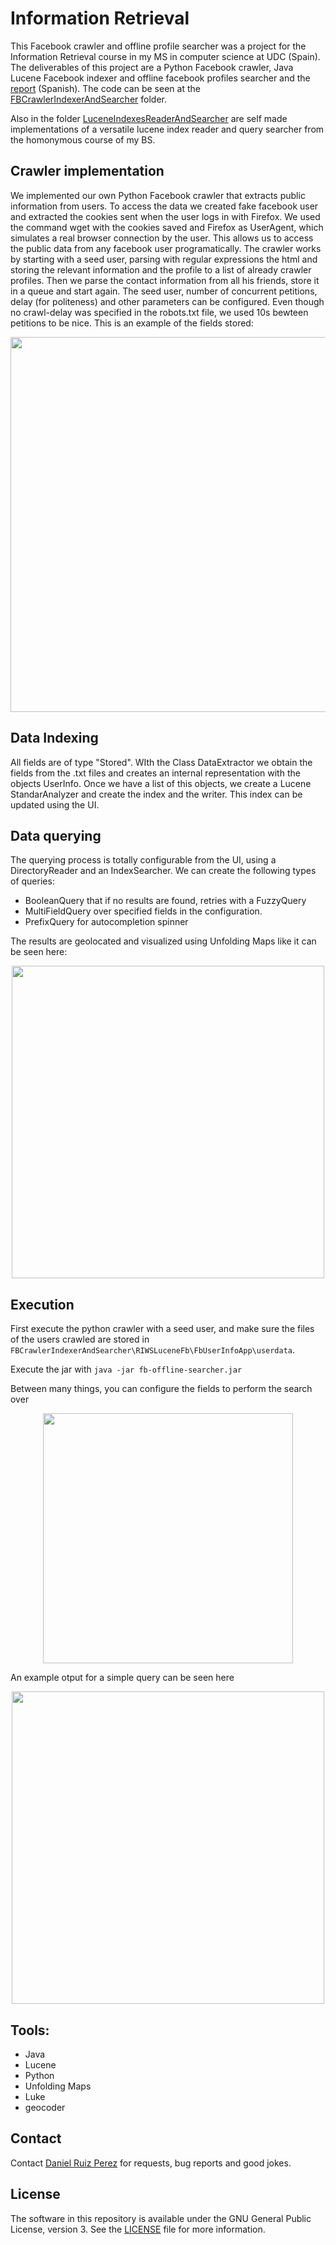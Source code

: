 Information Retrieval
============

This Facebook crawler and offline profile searcher was a project for the Information Retrieval course in my MS in computer science at UDC (Spain). The deliverables of this project are a Python Facebook crawler, Java Lucene Facebook indexer and offline facebook profiles searcher and the [report](https://github.com/DaniRuizPerez/InformationRetrieval/blob/master/FacebookofflinesearcherReport.pdf) (Spanish). The code can be seen at the [FBCrawlerIndexerAndSearcher](https://github.com/DaniRuizPerez/InformationRetrieval/blob/master/FBCrawlerIndexerAndSearcher) folder.

Also in the folder [LuceneIndexesReaderAndSearcher](https://github.com/DaniRuizPerez/InformationRetrieval/blob/master/LuceneIndexesReaderAndSearcher) are self made implementations of a versatile lucene index reader and query searcher from the homonymous course of my BS.


## Crawler implementation

We implemented our own Python Facebook crawler that extracts public information from users. To access the data we created fake facebook user and extracted the cookies sent when the user logs in with Firefox. We used the command wget with the cookies saved and Firefox as UserAgent, which simulates a real browser connection by the user. This allows us to access the public data from any facebook user programatically.
The crawler works by starting with a seed user, parsing with regular expressions the html and storing the relevant information and the profile to a list of already crawler profiles. Then we parse the contact information from all his friends, store it in a queue and start again. The seed user, number of concurrent petitions, delay (for politeness) and other parameters can be configured. Even though no crawl-delay was specified in the robots.txt file, we used 10s bewteen petitions to be nice.
This is an example of the fields stored:

<p align="center">
<img src="https://github.com/DaniRuizPerez/InformationRetrieval/blob/master/Images/example.png" width="600">
</p>


## Data Indexing

All fields are of type "Stored". WIth the Class DataExtractor we obtain the fields from the .txt files and creates an internal representation with the objects UserInfo. Once we have a list of this objects, we create a Lucene StandarAnalyzer and create the index and the writer. This index can be updated using the UI.

## Data querying

The querying process is totally configurable from the UI, using a DirectoryReader and an IndexSearcher. We can create the following types of queries:

- BooleanQuery that if no results are found, retries with a FuzzyQuery
- MultiFieldQuery over specified fields in the configuration.
- PrefixQuery for autocompletion spinner

The results are geolocated and visualized using Unfolding Maps like it can be seen here:
<p align="center">
<img src="https://github.com/DaniRuizPerez/InformationRetrieval/blob/master/Images/map.png" width="500">
</p>



## Execution

First execute the python crawler with a seed user, and make sure the files of the users crawled are stored in ```FBCrawlerIndexerAndSearcher\RIWSLuceneFb\FbUserInfoApp\userdata```.

Execute the jar with
```java -jar fb-offline-searcher.jar ```

Between many things, you can configure the fields to perform the search over

<p align="center">
<img src="https://github.com/DaniRuizPerez/InformationRetrieval/blob/master/Images/config.png" width="400">
</p>

An example otput for a simple query can be seen here
<p align="center">
<img src="https://github.com/DaniRuizPerez/InformationRetrieval/blob/master/Images/output.png" width="500">
</p>


## Tools:
- Java
- Lucene
- Python
- Unfolding Maps
- Luke
- geocoder


## Contact

Contact [Daniel Ruiz Perez](mailto:druiz072@fiu.edu) for requests, bug reports and good jokes.


## License

The software in this repository is available under the GNU General Public License, version 3. See the [LICENSE](https://github.com/DaniRuizPerez/InformationRetrieval/blob/master/LICENSE) file for more information.
